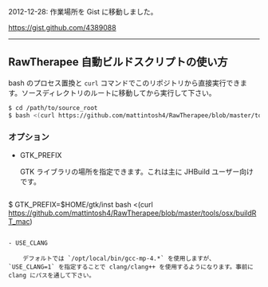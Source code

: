 
2012-12-28: 作業場所を Gist に移動しました。

https://gist.github.com/4389088

***

## RawTherapee 自動ビルドスクリプトの使い方

bash のプロセス置換と `curl` コマンドでこのリポジトリから直接実行できます。ソースディレクトリのルートに移動してから実行して下さい。

```bash
$ cd /path/to/source_root
$ bash <(curl https://github.com/mattintosh4/RawTherapee/blob/master/tools/osx/buildRT_mac)
```

### オプション

- GTK_PREFIX
	
	GTK ライブラリの場所を指定できます。これは主に JHBuild ユーザー向けです。
	
	```bash
$ GTK_PREFIX=$HOME/gtk/inst bash <(curl https://github.com/mattintosh4/RawTherapee/blob/master/tools/osx/buildRT_mac)
```

- USE_CLANG
	
	デフォルトでは `/opt/local/bin/gcc-mp-4.*` を使用しますが、`USE_CLANG=1` を指定することで clang/clang++ を使用するようになります。事前に clang にパスを通して下さい。